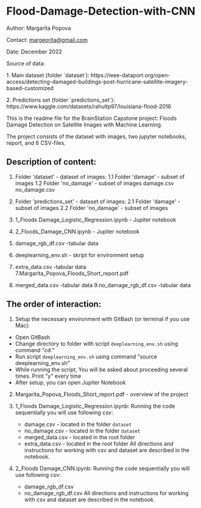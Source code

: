 # Flood-Damage-Detection-with-CNN

Author: Margarita Popova<p/>
Contact: margeorita@gmail.com<p/>
Date: December 2022<p/>
<p>Source of data:<p/> 
    1. Main dataset (folder `dataset`): https://ieee-dataport.org/open-access/detecting-damaged-buildings-post-hurricane-satellite-imagery-based-customized<p/>
    2. Predictions set (folder `predictions_set`): https://www.kaggle.com/datasets/rahultp97/louisiana-flood-2016 <p/>            
This is the readme file for the BrainStation Capstone project: Floods Damage Detection on Satellite Images with Machine Learning.

The project consists of the dataset with images, two jupyter notebooks, report, and 6 CSV-files.

## Description of content:
1. Folder 'dataset' - dataset of images:
    1.1 Folder 'damage' - subset of images
    1.2 Folder 'no_damage' - subset of images
    damage.csv
    no_damage.csv

2. Folder 'predictions_set' - dataset of images:
    2.1 Folder 'damage' - subset of images
    2.2 Folder 'no_damage' - subset of images

3. 1_Floods Damage_Logistic_Regression.ipynb - Jupiter notebook
4. 2_Floods_Damage_CNN.ipynb - Jupiter notebook
5. damage_rgb_df.csv -tabular data
6. deeplearning_env.sh - skript for environment setup
6. extra_data.csv -tabular data
7.Margarita_Popova_Floods_Short_report.pdf
8. merged_data.csv -tabular data
9.no_damage_rgb_df.csv -tabular data


## The order of interaction:
1. Setup the necessary environment with GitBash (or terminal if you use Mac):
 - Open GitBash
 - Change directory to folder with script `deeplearning_env.sh` using command "cd <your directory>"
 - Run script `deeplearning_env.sh` using command "source deeplearning_env.sh"
 - While running the script, You will be asked about proceeding several times. Print "y" every time
 - After setup, you can open Jupiter Notebook

2. Margarita_Popova_Floods_Short_report.pdf - overview of the project

3. 1_Floods Damage_Logistic_Regression.ipynb:
   Running the code sequentially you will use following csv:
    - damage.csv - located in the folder `dataset`
    - no_damage.csv - located in the folder `dataset`
    - merged_data.csv - located in the root folder
    - extra_data.csv - located in the root folder
   All directions and instructions for working with csv and dataset are described in the notebook.

4. 2_Floods Damage_CNN.ipynb:
   Running the code sequentially you will use following csv:
    - damage_rgb_df.csv
    - no_damage_rgb_df.csv
   All directions and instructions for working with csv and dataset are described in the notebook.
    
